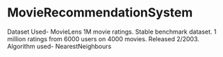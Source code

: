 # MovieRecommendationSystem

Dataset Used- MovieLens 1M movie ratings. Stable benchmark dataset. 1 million ratings from 6000 users on 4000 movies. Released 2/2003.
Algorithm used- NearestNeighbours
